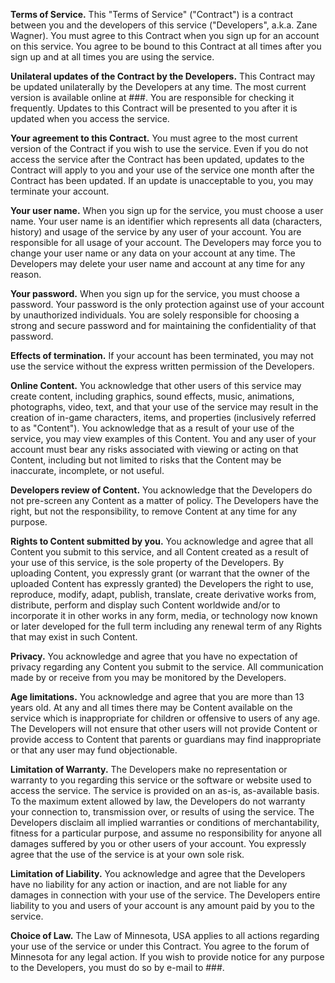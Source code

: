 <b>Terms of Service.</b>
This "Terms of Service" ("Contract") is a contract between you and the developers of this service ("Developers", a.k.a. Zane Wagner). You must agree to this Contract when you sign up for an account on this service. You agree to be bound to this Contract at all times after you sign up and at all times you are using the service.

<b>Unilateral updates of the Contract by the Developers.</b>
This Contract may be updated unilaterally by the Developers at any time. The most current version is available online at ###. You are responsible for checking it frequently. Updates to this Contract will be presented to you after it is updated when you access the service.

<b>Your agreement to this Contract.</b>
You must agree to the most current version of the Contract if you wish to use the service. Even if you do not access the service after the Contract has been updated, updates to the Contract will apply to you and your use of the service one month after the Contract has been updated. If an update is unacceptable to you, you may terminate your account.

<b>Your user name.</b>
When you sign up for the service, you must choose a user name. Your user name is an identifier which represents all data (characters, history) and usage of the service by any user of your account. You are responsible for all usage of your account. The Developers may force you to change your user name or any data on your account at any time. The Developers may delete your user name and account at any time for any reason.

<b>Your password.</b>
When you sign up for the service, you must choose a password. Your password is the only protection against use of your account by unauthorized individuals. You are solely responsible for choosing a strong and secure password and for maintaining the confidentiality of that password.

<b>Effects of termination.</b>
If your account has been terminated, you may not use the service without the express written permission of the Developers.

<b>Online Content.</b>
You acknowledge that other users of this service may create content, including graphics, sound effects, music, animations, photographs, video, text, and that your use of the service may result in the creation of in-game characters, items, and properties (inclusively referred to as "Content"). You acknowledge that as a result of your use of the service, you may view examples of this Content. You and any user of your account must bear any risks associated with viewing or acting on that Content, including but not limited to risks that the Content may be inaccurate, incomplete, or not useful.

<b>Developers review of Content.</b>
You acknowledge that the Developers do not pre-screen any Content as a matter of policy. The Developers have the right, but not the responsibility, to remove Content at any time for any purpose.

<b>Rights to Content submitted by you.</b>
You acknowledge and agree that all Content you submit to this service, and all Content created as a result of your use of this service, is the sole property of the Developers. By uploading Content, you expressly grant (or warrant that the owner of the uploaded Content has expressly granted) the Developers the right to use, reproduce, modify, adapt, publish, translate, create derivative works from, distribute, perform and display such Content worldwide and/or to incorporate it in other works in any form, media, or technology now known or later developed for the full term including any renewal term of any Rights that may exist in such Content.

<b>Privacy.</b>
You acknowledge and agree that you have no expectation of privacy regarding any Content you submit to the service. All communication made by or receive from you may be monitored by the Developers.

<b>Age limitations.</b>
You acknowledge and agree that you are more than 13 years old. At any and all times there may be Content available on the service which is inappropriate for children or offensive to users of any age. The Developers will not ensure that other users will not provide Content or provide access to Content that parents or guardians may find inappropriate or that any user may fund objectionable.

<b>Limitation of Warranty.</b>
The Developers make no representation or warranty to you regarding this service or the software or website used to access the service. The service is provided on an as-is, as-available basis. To the maximum extent allowed by law, the Developers do not warranty your connection to, transmission over, or results of using the service. The Developers disclaim all implied warranties or conditions of merchantability, fitness for a particular purpose, and assume no responsibility for anyone all damages suffered by you or other users of your account. You expressly agree that the use of the service is at your own sole risk.

<b>Limitation of Liability.</b>
You acknowledge and agree that the Developers have no liability for any action or inaction, and are not liable for any damages in connection with your use of the service. The Developers entire liability to you and users of your account is any amount paid by you to the service.

<b>Choice of Law.</b>
The Law of Minnesota, USA applies to all actions regarding your use of the service or under this Contract. You agree to the forum of Minnesota for any legal action. If you wish to provide notice for any purpose to the Developers, you must do so by e-mail to ###.
